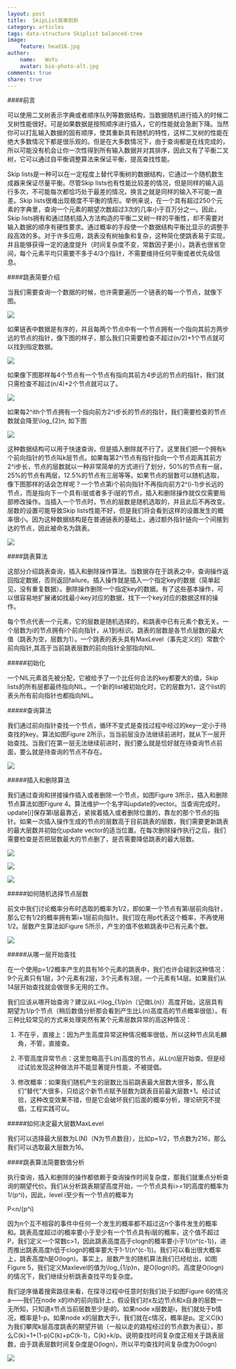 ```yaml
---
layout: post
title:  SkipList简单剖析
category: articles
tags: data-structure Skiplist balanced-tree
image:
    feature: head16.jpg
author:
    name:   WuYu
    avatar: bio-photo-alt.jpg
comments: true
share: true
---
```


####前言

可以使用二叉树表示字典或者顺序队列等数据结构，当数据随机进行插入的时候二叉树性能很好。可是如果数据是按照顺序进行插入，它的性能就会急剧下降。当然你可以打乱输入数据的固有顺序，使其重新具有随机的特性，这样二叉树的性能在绝大多数情况下都是很乐观的。但是在大多数情况下，由于查询都是在线完成的，所以可能没有机会让你一次性得到所有输入数据并对其排序，因此又有了平衡二叉树，它可以通过自平衡调整算法来保证平衡，提高查找性能。

Skip lists是一种可以在一定程度上替代平衡树的数据结构，它通过一个随机数生成器来保证尽量平衡。尽管Skip lists也有性能比较差的情况，但是同样的输入运行多次，不可能每次都恰巧处于最差的情况，换言之就是同样的输入不可能一直差。Skip lists很难出现极度不平衡的情形。举例来说，在一个具有超过250个元素的字典里，查询一个元素的期望次数超过3次的几率小于百万分之一。因此，Skip lists拥有和通过随机插入方法构造的平衡二叉树一样的平衡性，却不需要对输入数据的顺序有硬性要求。通过概率的手段使一个数据结构平衡比显示的调整手段高效的多。对于许多应用，跳表没有树抽象和复杂，这种简化使跳表易于实现，并且能够获得一定的速度提升（时间复杂度不变，常数因子更小）。跳表也很省空间，每个元素平均只需要不多于4/3个指针，不需要维持任何平衡或者优先级信息。

####跳表简要介绍

当我们需要查询一个数据的时候，也许需要遍历一个链表的每一个节点，就像下图。

![](/images/skiplist1.png)

如果链表中数据是有序的，并且每两个节点中有一个节点拥有一个指向其前方两步远的节点的指针，像下图的样子，那么我们只需要检查不超过(n/2)+1个节点就可以找到指定数据。

![](/images/skiplist2.png)

如果像下图那样每4个节点有一个节点有指向其前方4步远的节点的指针，我们就只需检查不超过(n/4)+2个节点就可以了。

![](/images/skiplist3.png)

如果每2^ith个节点拥有一个指向前方2^i步长的节点的指针，我们需要检查的节点数就会降至\log_{2}n, 如下图

![](/images/skiplist4.png)

这种数据结构可以用于快速查询，但是插入删除就不行了。这里我们把一个拥有k个前向指针的节点叫k层节点。如果每第2^i节点有指针指向一个节点距离其前方2^i步长，节点的层数就以一种非常简单的方式进行了划分，50%的节点有一层，25%的节点有两层，12.5%的节点有三层等等。如果节点的层数可以随机选取，像下图那样的话会怎样呢？一个节点第i个前向指针不再指向前方2^(i-1)步长远的节点，而是指向下一个具有i层或者多于i层的节点，插入和删除操作就仅仅需要局部修改操作。当插入一个节点时，节点的层数是随机选取的，并且此后不再改变。层数的设置可能导致Skip lists性能不好，但是我们将会看到这样的设置发生的概率很小。因为这种数据结构是在普通链表的基础上，通过额外指针链向一个间接到达的节点，因此被命名为跳表。

![](/images/skiplist5.png)

####跳表算法

这部分介绍跳表查询，插入和删除操作算法。当数据存在于跳表之中，查询操作返回指定数据，否则返回failure。插入操作就是插入一个指定key的数据（简单起见，没有重复数据）。删除操作删除一个指定key的数据。有了这些基本操作，可以很容易地扩展诸如找最小key对应的数据，找下一个key对应的数据这样的操作。

每个节点代表一个元素，它的层数是随机选择的，和跳表中已有元素个数无关。一个层数为i的节点拥有i个前向指针，从1到i标识。跳表的层数是各节点层数的最大值（跳表为空，层数为1）。一个跳表的表头具有MaxLevel（事先定义的）常数个前向指针,其高于当前跳表层数的前向指针全部指向NIL.

#####初始化

一个NIL元素首先被分配，它被给予了一个比任何合法的key都要大的值，Skip lists的所有层都最终指向NIL。一个新的list被初始化时，它的层数为1，这个list的表头所有前向指针也都指向NIL。

#####查询算法

我们通过前向指针查找一个节点，循环不变式是查找过程中经过的key一定小于待查找的key。算法如图Figure 2所示，当当前层没办法继续前进时，就从下一层开始查找。当我们在第一层无法继续前进时，我们要么就是恰好就在待查询节点前面，要么就是待查询的节点不存在。

![](/images/skiplist6.png)

#####插入和删除算法

我们通过查询和拼接操作插入或者删除一个节点，如图Figure 3所示，插入和删除节点算法如图Figure 4。算法维护一个名字叫update的vector。当查询完成时，update[i]保存第i层最靠近，紧挨着插入或者删除位置的，靠左的那个节点的指针。如果一次插入操作生成的节点的层数高于目前跳表的层数，我们需要更新跳表的最大层数并初始化update vector的适当位置。在每次删除操作执行之后，我们需要检查是否把层数最大的节点删了，是否需要降低跳表的最大层数。

![](/images/skiplist7.png)

![](/images/skiplist21.png)

![](/images/skiplist22.png)

#####如何随机选择节点层数

前文中我们讨论概率分布时选取的概率为1/2，即如果一个节点有第i层前向指针，那么它有1/2的概率拥有第i+1层前向指针。我们现在用p代表这个概率，不再使用1/2。层数产生算法如Figure 5所示，产生的值不依赖跳表中已有元素个数。

![](/images/skiplist9.png)

#####从哪一层开始查找

在一个使用p=1/2概率产生的具有16个元素的跳表中，我们也许会碰到这种情况：9个元素只有1层，3个元素有2层，3个元素有3层，一个元素有14层。如果我们从14层开始查找就会做很多无用的工作。

我们应该从哪开始查询？建议从L=\log_{1/p}n（记做L(n)）高度开始，这层具有期望为1/p个节点（稍后数值分析那会看到产生比L(n)高度高的节点概率很低）。有三种比较常见的方式来处理突然有某个元素层数异常的高这种情况：

1. 不在乎，直接上：因为产生高度异常这种情况概率很低，所以这种节点凤毛麟角，不管，直接查。

2. 不管高度异常节点：这里忽略高于L(n)高度的节点，从L(n)层开始查。但是经过试验发现这种做法并不能显著提升性能，不被提倡。

3. 修改概率：如果我们随机产生的层数比当前跳表最大层数大很多，那么我们“替代”大很多，只给这个新节点赋予层数为跳表目前最大层数+1。经过试验，这种改变效果不错，但是它会破坏我们后面的概率分析，理论研究不提倡，工程实践可以。

#####如何决定最大层数MaxLevel

我们可以选择最大层数为L(N)（N为节点数目），比如p=1/2，节点数为216，那么我们可以选取最大层数为16。

####跳表算法简要数值分析

执行查询，插入和删除的操作都依赖于查询操作时间复杂度，那我们就重点分析查询的期望代价。我们从分析跳表期望高度开始，一个节点具有i>=1的高度的概率为1/(p^i)，因此，level i至少有一个节点的概率为

P<n/(p^i)

因为n个互不相容的事件中任何一个发生的概率都不超过这n个事件发生的概率和。跳表高度超过i的概率要小于至少有一个节点具有i层的概率，这个值不超过P，我们定义一个常数c>1，因此跳表高度高于clogn的概率要小于1/(n^(c-1))，进而推出跳表高度h低于clogn的概率要大于1-1/(n^(c-1))。我们可以看出很大概率上，跳表高度h是O(logn)。事实上，层数产生的随机算法我们已经给出，如图Figure 5，我们定义Maxlevel的值为\log_{1/p}n，是O(logn)的。高度是O(logn)的情况下，我们继续分析跳表查找平均复杂度。

我们逆序循着搜索路径来看，在探寻过程中任意时刻我们处于如图Figure 6的情况a——我们在node x的ith的前向指针上，假设我们对x左边节点和x自身的层数一无所知，只知道x节点当前层数至少是i的。如果node x层数是i，我们就处于b情况，概率是1-p。如果node x的层数大于i，我们就在c情况，概率是p。定义C(k)为我们攀爬k层高度跳表的期望开销（一般以走的路程经过的节点数为表征），那么C(k)=1+(1-p)C(k)+pC(k-1)，C(k)=k/p。说明查找时间复杂度正相关于跳表层数，由于跳表层数时间复杂度是O(logn)，所以平均查找时间复杂度为O(logn)

![](/images/skiplist10.png)
